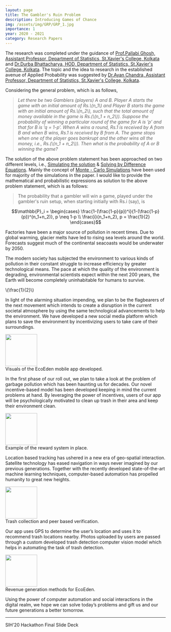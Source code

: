 ```yaml
---
layout: page
title: The Gambler's Ruin Problem
description: Introducing Games of Chance
img: /assets/img/GRP/GRP_1.jpg
importance: 1
year: 2020 - 2021
category: Research Papers
---
```


The research was completed under the guidance of [Prof.Pallabi Ghosh, Assistant Professor, Department of Statistics, St.Xavier's College, Kolkata](https://www.sxccal.edu/wp-content/uploads/2021/02/Pallabi-Ghosh.pdf) and [Dr.Durba Bhattacharya, HOD, Department of Statistics, St.Xavier's College, Kolkata](https://www.sxccal.edu/wp-content/uploads/2020/01/DurbaBhattacharya.pdf). The topic and the idea to research in the established avenue of Applied Probability was suggested by [Dr.Ayan Chandra, Assistant Professor, Department of Statistics, St.Xavier's College, Kolkata](https://www.sxccal.edu/wp-content/uploads/2020/01/AyanChandra.pdf).

Considering the general problem, which is as follows,

> *Let there be two Gamblers (players) A and B. Player A starts the game with an initial amount of Rs.\\(n_1\\) and Player B starts the game with an initial amount of Rs.\\(n_2\\), such that the total amount of money available in the game is Rs.(\\(n_1 + n_2\\)). Suppose the probability of winning a particular round of the game for A is ’p’ and that for B is ’q = 1-p’. When A wins a round, Rs.1 is received by A from B and when B wins, Rs.1 is received by B from A. The game stops when one of the player goes bankrupt and
the other wins all the money, i.e., Rs.(\\(n_1 + n_2\\)). Then what is the probability of A or B winning the game?*

The solution of the above problem statement has been approached on two different levels, i.e., [Simulating the solution](https://onlinelibrary.wiley.com/doi/10.1002/sim.8086) & [Solving by Difference Equations](https://www.cl.cam.ac.uk/teaching/2003/Probability/prob07.pdf). Mainly the concept of [Monte - Carlo Simulations](https://www4.stat.ncsu.edu/~davidian/st810a/simulation_handout.pdf) have been used for majority of the simulations in the paper. I would like to provide the mathematical and probabilistic expressions as solution to the above problem statement, which is as follows:

> The probability that a gambler will win a game, played under the gambler's ruin setup, when starting initially with Rs.i (say), is 

$$\mathbb{P}_i = \begin{cases}
\frac{1-(\frac{1-p}{p})^i}{1-(\frac{1-p}{p})^(n_1+n_2)}, p \neq 1-p \\
\frac{i}{n_1+n_2}, p = \frac{1}{2}
\end{cases}$$



<div class="row justify-content-sm-center">
    <div class="col-sm-8 mt-3">
        <img class="img-fluid rounded z-depth-1" src="https://www.zameen.com/news/wp-content/uploads/2018/08/factory-pollution.jpg" alt="" title=""/>
    </div>
    <div class="col-sm-4 mt-3">
        <img class="img-fluid rounded z-depth-1" src="https://i.pinimg.com/236x/7c/92/82/7c92820e3e3e50838671b8d8c6a059c9--ice-ice-baby-iceberg.jpg" alt="" title=""/>
    </div>
</div>
<div class="caption">
    Factories have been a major source of pollution in recent times. Due to global warming, glacier melts have led to rising sea levels around the world. Forecasts suggest much of the continental seacoasts would be underwater by 2050.
</div>

The modern society has subjected the environment to various kinds of pollution in their constant struggle to increase efficiency by greater technological means. The pace at which the quality of the environment is degrading, environmental scientists expect within the next 200 years, the Earth will become completely uninhabitable for humans to survive.

\\(\frac{1}{2}\\)

In light of the alarming situation impending, we plan to be the flagbearers of the next movement which intends to create a disruption in the current societal atmosphere by using the same technological advancements to help the environment. We have developed a new social media platform which plans to save the environment by incentivizing users to take care of their surroundings.

<div class="row justify-content-sm-center">
    <div class="col-sm-8 mt-3 mt-md-0">
        <img class="img-fluid rounded z-depth-1" src="{{ '/assets/img/ecoeden/ecoeden-1.png' | relative_url }}" height="100" alt="" title=""/>
    </div>
</div>
<div class="caption">
    Visuals of the EcoEden mobile app developed.
</div>


In the first phase of our roll out, we plan to take a look at the problem of garbage pollution which has been haunting us for decades. Our novel incentive-based model has been developed keeping in mind the current problems at hand. By leveraging the power of incentives, users of our app will be psychologically motivated to clean up trash in their area and keep their environment clean.

<div class="row justify-content-sm-center">
    <div class="col-sm-10 mt-3 mt-md-0">
        <img class="img-fluid rounded z-depth-1" src="{{ '/assets/img/ecoeden/ecoeden-2.png' | relative_url }}" height="100" alt="" title=""/>
    </div>
</div>
<div class="caption">
    Example of the reward system in place.
</div>

Location based tracking has ushered in a new era of geo-spatial interaction. Satellite technology has eased navigation in ways never imagined by our previous generations. Together with the recently developed state-of-the-art machine learning techniques, computer-based automation has propelled humanity to great new heights.

<div class="row justify-content-sm-center">
    <div class="col-sm-10 mt-3 mt-md-0">
        <img class="img-fluid rounded z-depth-1" src="{{ '/assets/img/ecoeden/ecoeden-3.png' | relative_url }}" height="100" alt="" title=""/>
    </div>
</div>
<div class="caption">
    Trash collection and peer based verification.
</div>

Our app uses GPS to determine the user’s location and uses it to recommend trash locations nearby. Photos uploaded by users are passed through a custom developed trash detection computer vision model which helps in automating the task of trash detection.

<div class="row justify-content-sm-center">
    <div class="col-sm-10 mt-3 mt-md-0">
        <img class="img-fluid rounded z-depth-1" src="{{ '/assets/img/ecoeden/ecoeden-4.jpg' | relative_url }}" height="100" alt="" title=""/>
    </div>
</div>
<div class="caption">
    Revenue generation methods for EcoEden.
</div>

Using the power of computer automation and social interactions in the digital realm, we hope we can solve today’s problems and gift us and our future generations a better tomorrow.

<hr>

<div id="splide-loader" class="row justify-content-sm-center">
    <div class="col-sm-2 mt-3 mt-md-0">
        <img class="img-fluid rounded z-depth-0" src="{{ '/assets/img/spinner.gif' | relative_url }}" alt="" title=""/>
    </div>
</div>

<div class="splide" id="splide-master" hidden="true">
	<div class="splide__track">
		<ul id="ecoeden-slides" class="splide__list">			
		</ul>
	</div>
</div>
<div class="caption">
    SIH'20 Hackathon Final Slide Deck
</div>

<script>

    var index = 0
    var slideCount = 21
    var tempImg = new Image()

    const event = new Event('splidesLoaded');

    tempImg.onload = function(){
        appendImage();
    }
    var tryLoadImage = function( index ){
        tempImg.src = '/assets/img/ecoeden/slides/ecoeden-' + index + '.jpg'
    }

    var appendImage = function(){

        var newImage = document.createElement('img')
        newImage.setAttribute('class', 'image-item')
        newImage.setAttribute('height', '400')
        newImage.src = tempImg.src

        var liItem = document.createElement('li')
        liItem.setAttribute('class', 'splide__slide')
        liItem.appendChild(newImage)

        document.getElementById('ecoeden-slides').appendChild(liItem)
        index = index + 1

        if (index < slideCount) {
            tryLoadImage ( index )
        }
        else {
            document.dispatchEvent(event);
        }
    }

    tryLoadImage( index );

</script>
